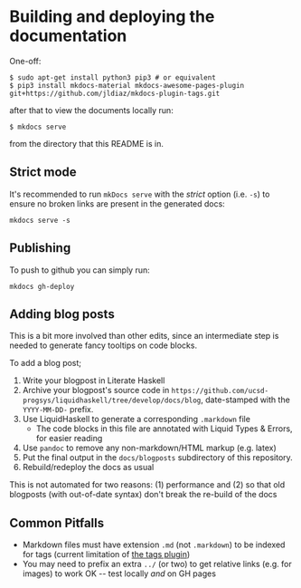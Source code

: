 # Building and deploying the documentation

One-off:

```
$ sudo apt-get install python3 pip3 # or equivalent
$ pip3 install mkdocs-material mkdocs-awesome-pages-plugin git+https://github.com/jldiaz/mkdocs-plugin-tags.git
```

after that to view the documents locally run:

```
$ mkdocs serve
```

from the directory that this README is in.

## Strict mode

It's recommended to run `mkDocs serve` with the _strict_ option (i.e. `-s`) to ensure no broken links are
present in the generated docs:

```
mkdocs serve -s
```

## Publishing

To push to github you can simply run:

```
mkdocs gh-deploy
```

## Adding blog posts

This is a bit more involved than other edits, since an intermediate step is needed to generate fancy tooltips on code blocks.

To add a blog post;

1. Write your blogpost in Literate Haskell
2. Archive your blogpost's source code in `https://github.com/ucsd-progsys/liquidhaskell/tree/develop/docs/blog`, date-stamped with the `YYYY-MM-DD-` prefix.
3. Use LiquidHaskell to generate a corresponding `.markdown` file
    * The code blocks in this file are annotated with Liquid Types & Errors, for easier reading
4. Use `pandoc` to remove any non-markdown/HTML markup (e.g. latex)
5. Put the final output in the `docs/blogposts` subdirectory of this repository.
6. Rebuild/redeploy the docs as usual

This is not automated for two reasons: (1) performance and (2) so that old blogposts (with out-of-date syntax) don't break the re-build of the docs

## Common Pitfalls

* Markdown files must have extension `.md` (not `.markdown`) to be indexed for tags (current limitation of [the tags plugin](https://github.com/jldiaz/mkdocs-plugin-tags))
* You may need to prefix an extra `../` (or two) to get relative links (e.g. for images) to work OK -- test locally *and* on GH pages
